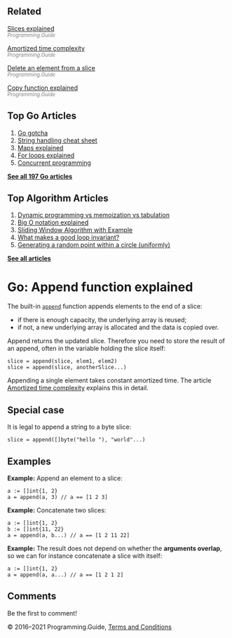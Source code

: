 



## Related

[Slices explained](slices-explained.html)  
<span style="color: grey; font-style: italic; font-size: smaller">Programming.Guide</span>

[Amortized time complexity](../amortized-time-complexity-analysis.html)  
<span style="color: grey; font-style: italic; font-size: smaller">Programming.Guide</span>

[Delete an element from a slice](delete-element-slice.html)  
<span style="color: grey; font-style: italic; font-size: smaller">Programming.Guide</span>

[Copy function explained](copy-explained.html)  
<span style="color: grey; font-style: italic; font-size: smaller">Programming.Guide</span>

## Top Go Articles

1.  [Go gotcha](go-gotcha.html)
2.  [String handling cheat sheet](string-functions-reference-cheat-sheet.html)
3.  [Maps explained](maps-explained.html)
4.  [For loops explained](for-loop.html)
5.  [Concurrent programming](go-concurrency-tutorial.html)

[**See all 197 Go articles**](index.html)



## Top Algorithm Articles

1.  [Dynamic programming vs memoization vs tabulation](../dynamic-programming-vs-memoization-vs-tabulation.html)
2.  [Big O notation explained](../big-o-notation-explained.html)
3.  [Sliding Window Algorithm with Example](../sliding-window-example.html)
4.  [What makes a good loop invariant?](../what-makes-a-good-loop-invariant.html)
5.  [Generating a random point within a circle (uniformly)](../random-point-within-circle.html)

[**See all articles**](../index.html)

# Go: Append function explained

The built-in [`append`](https://golang.org/ref/spec#Appending_and_copying_slices) function appends elements to the end of a slice:

- if there is enough capacity, the underlying array is reused;
- if not, a new underlying array is allocated and the data is copied over.

Append returns the updated slice. Therefore you need to store the result of an append, often in the variable holding the slice itself:

    slice = append(slice, elem1, elem2)
    slice = append(slice, anotherSlice...)

Appending a single element takes constant amortized time. The article [Amortized time complexity](../amortized-time-complexity-analysis.html) explains this in detail.

## Special case

It is legal to append a string to a byte slice:

    slice = append([]byte("hello "), "world"...)

## Examples

**Example:** Append an element to a slice:

    a := []int{1, 2}
    a = append(a, 3) // a == [1 2 3]

**Example:** Concatenate two slices:

    a := []int{1, 2}
    b := []int{11, 22}
    a = append(a, b...) // a == [1 2 11 22]

**Example:** The result does not depend on whether the **arguments overlap**, so we can for instance concatenate a slice with itself:

    a := []int{1, 2}
    a = append(a, a...) // a == [1 2 1 2]

## Comments

Be the first to comment!

© 2016–2021 Programming.Guide, [Terms and Conditions](../terms-and-conditions.html)
